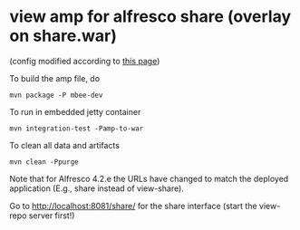 # view amp for alfresco share (overlay on share.war)
(config modified according to [this page](http://blog.productivist.com/setting-up-a-dual-amp-maven-project/))

To build the amp file, do

	mvn package -P mbee-dev
	
To run in embedded jetty container

	mvn integration-test -Pamp-to-war
	
To clean all data and artifacts

	mvn clean -Ppurge

Note that for Alfresco 4.2.e the URLs have changed to match the deployed application (E.g., share instead of view-share).

Go to [http://localhost:8081/share/](http://localhost:8081/share/) for the share interface (start the view-repo server first!)
